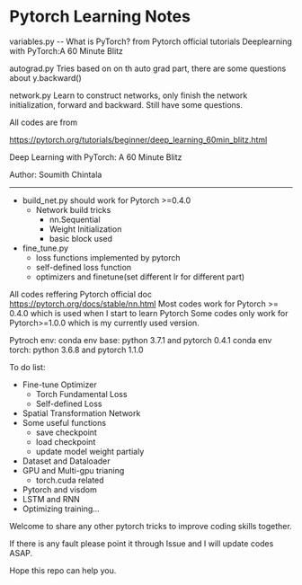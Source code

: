 Pytorch Learning Notes
===
variables.py -- What is PyTorch? from Pytorch official tutorials Deeplearning with PyTorch:A 60 Minute Blitz

autograd.py Tries based on on th auto grad part, there are some questions about y.backward()

network.py Learn to construct networks, only finish the network initialization, forward and backward. Still have some questions.

All codes are from 

https://pytorch.org/tutorials/beginner/deep_learning_60min_blitz.html

Deep Learning with PyTorch: A 60 Minute Blitz

Author: Soumith Chintala

---

+ build_net.py
    should work for Pytorch >=0.4.0
    + Network build tricks
        + nn.Sequential
        + Weight Initialization
        + basic block used
+ fine_tune.py
    + loss functions implemented by pytorch
    + self-defined loss function
    + optimizers and finetune(set different lr for different part)

All codes reffering Pytorch official doc
https://pytorch.org/docs/stable/nn.html
Most codes work for Pytorch >= 0.4.0 which is used when I start to learn Pytorch
Some codes only work for Pytorch>=1.0.0 which is my currently used version.

Pytroch env:
conda env base: python 3.7.1 and pytorch 0.4.1
conda env torch: python 3.6.8 and pytorch 1.1.0

To do list:
+ Fine-tune Optimizer
    + Torch Fundamental Loss
    + Self-defined Loss
+ Spatial Transformation Network
+ Some useful functions
    + save checkpoint
    + load checkpoint
    + update model weight partialy
+ Dataset and Dataloader
+ GPU and Multi-gpu trianing
    + torch.cuda related
+ Pytorch and visdom
+ LSTM and RNN
+ Optimizing training...

Welcome to share any other pytorch tricks to improve coding skills together.

If there is any fault please point it through Issue and I will update codes ASAP.

Hope this repo can help you.





